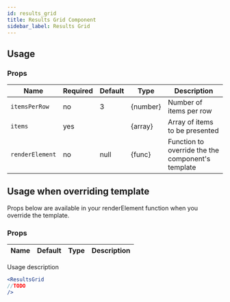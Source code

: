 ```yaml
---
id: results_grid
title: Results Grid Component
sidebar_label: Results Grid
---
```


## Usage

### Props

| Name              | Required  | Default       | Type      | Description             |
| ------------------|-----------| --------------|-----------|-------------------------|
| ``itemsPerRow``   | no        |  3            | {number}  | Number of items per row |
| ``items``         | yes       |               | {array}   | Array of items to be presented |
| ``renderElement`` | no        | null          | {func}    | Function to override the the component's template |



## Usage when overriding template

Props below are available in your renderElement function when you override the template.

### Props

| Name              | Default       | Type      | Description             |
| ------------------|---------------| ----------|-------------------------|


Usage description 
```jsx
<ResultsGrid
//TODO
/>
```

